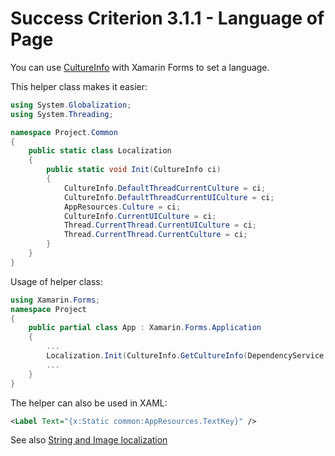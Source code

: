 # Success Criterion 3.1.1 - Language of Page

You can use [CultureInfo](https://docs.microsoft.com/en-us/dotnet/api/system.globalization.cultureinfo?view=net-6.0) with Xamarin Forms to set a language.

This helper class makes it easier:

```csharp
using System.Globalization;
using System.Threading;

namespace Project.Common
{
    public static class Localization
    {
        public static void Init(CultureInfo ci)
        {
            CultureInfo.DefaultThreadCurrentCulture = ci;
            CultureInfo.DefaultThreadCurrentUICulture = ci;
            AppResources.Culture = ci;
            CultureInfo.CurrentUICulture = ci;
            Thread.CurrentThread.CurrentUICulture = ci;
            Thread.CurrentThread.CurrentCulture = ci;
        }
    }
}
```

Usage of helper class:

```csharp
using Xamarin.Forms;
namespace Project
{
    public partial class App : Xamarin.Forms.Application
    {
        ...
        Localization.Init(CultureInfo.GetCultureInfo(DependencyService.Get<IGeneralPreferences>().Language));
        ...
    }
}
```

The helper can also be used in XAML:

```xml
<Label Text="{x:Static common:AppResources.TextKey}" />
```

See also [String and Image localization](https://docs.microsoft.com/en-us/xamarin/xamarin-forms/app-fundamentals/localization/text?pivots=windows)

